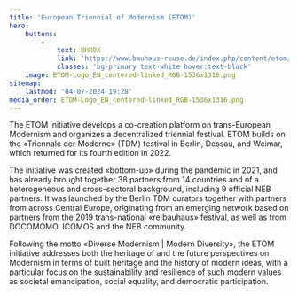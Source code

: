 ```yaml
---
title: 'European Triennial of Modernism (ETOM)'
hero:
    buttons:
        -
            text: BHROX
            link: 'https://www.bauhaus-reuse.de/index.php/content/etom/'
            classes: 'bg-primary text-white hover:text-black'
    image: ETOM-Logo_EN_centered-linked_RGB-1536x1316.png
sitemap:
    lastmod: '04-07-2024 19:28'
media_order: ETOM-Logo_EN_centered-linked_RGB-1536x1316.png
---
```


The ETOM initiative develops a co-creation platform on trans-European Modernism and organizes a decentralized triennial festival. ETOM builds on the «Triennale der Moderne» (TDM) festival in Berlin, Dessau, and Weimar, which returned for its fourth edition in 2022.

The initiative was created «bottom-up» during the pandemic in 2021, and has already brought together 38 partners from 14 countries and of a heterogeneous and cross-sectoral background, including 9 official NEB partners. It was launched by the Berlin TDM curators together with partners from across Central Europe, originating from an emerging network based on partners from the 2019 trans-national «re:bauhaus» festival, as well as from DOCOMOMO, ICOMOS and the NEB community.

Following the motto «Diverse Modernism | Modern Diversity», the ETOM initiative addresses both the heritage of and the future perspectives on Modernism in terms of built heritage and the history of modern ideas, with a particular focus on the sustainability and resilience of such modern values as societal emancipation, social equality, and democratic participation.